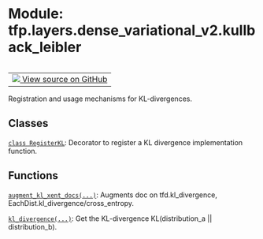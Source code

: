 <div itemscope itemtype="http://developers.google.com/ReferenceObject">
<meta itemprop="name" content="tfp.layers.dense_variational_v2.kullback_leibler" />
<meta itemprop="path" content="Stable" />
</div>

# Module: tfp.layers.dense_variational_v2.kullback_leibler


<table class="tfo-notebook-buttons tfo-api" align="left">

<td>
  <a target="_blank" href="https://github.com/tensorflow/probability/blob/master/tensorflow_probability/python/distributions/kullback_leibler.py">
    <img src="https://www.tensorflow.org/images/GitHub-Mark-32px.png" />
    View source on GitHub
  </a>
</td></table>



Registration and usage mechanisms for KL-divergences.

<!-- Placeholder for "Used in" -->


## Classes

[`class RegisterKL`](../../../tfp/distributions/RegisterKL.md): Decorator to register a KL divergence implementation function.

## Functions

[`augment_kl_xent_docs(...)`](../../../tfp/layers/dense_variational_v2/kullback_leibler/augment_kl_xent_docs.md): Augments doc on tfd.kl_divergence, EachDist.kl_divergence/cross_entropy.

[`kl_divergence(...)`](../../../tfp/distributions/kl_divergence.md): Get the KL-divergence KL(distribution_a || distribution_b).

